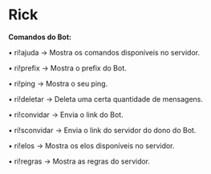 # Rick




__**Comandos do Bot:**__

<p>• ri!ajuda → Mostra os comandos disponíveis no servidor.</p>
<p>• ri!prefix → Mostra o prefix do Bot.</p>
<p>• ri!ping → Mostra o seu ping.</p>
<p>• ri!deletar → Deleta uma certa quantidade de mensagens.</p>
<p>• ri!convidar → Envia o link do Bot.</p>
<p>• ri!sconvidar → Envia o link do servidor do dono do Bot.</p>
<p>• ri!elos → Mostra os elos disponíveis no servidor.</p>
<p>• ri!regras → Mostra as regras do servidor.</p>

